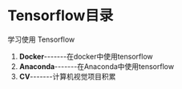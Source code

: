# Tensorflow目录
学习使用 Tensorflow

1. **Docker**-------在docker中使用tensorflow
2. **Anaconda**-------在Anaconda中使用tensorflow
3. **CV**-------计算机视觉项目积累

